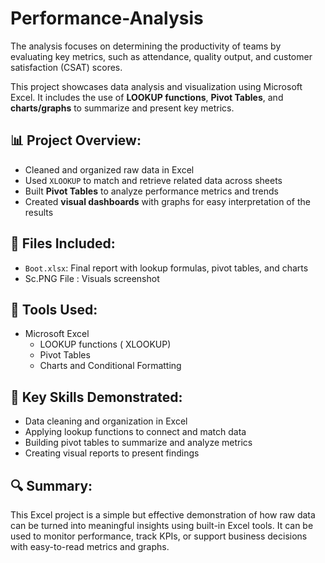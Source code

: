 # Performance-Analysis
The analysis focuses on determining the productivity of teams by evaluating key metrics, such as attendance, quality output, and customer satisfaction (CSAT) scores.

This project showcases data analysis and visualization using Microsoft Excel. It includes the use of **LOOKUP functions**, **Pivot Tables**, and **charts/graphs** to summarize and present key metrics.

## 📊 Project Overview:
- Cleaned and organized raw data in Excel
- Used `XLOOKUP` to match and retrieve related data across sheets
- Built **Pivot Tables** to analyze performance metrics and trends
- Created **visual dashboards** with graphs for easy interpretation of the results

## 📁 Files Included:
- `Boot.xlsx`: Final report with lookup formulas, pivot tables, and charts
- Sc.PNG File : Visuals screenshot

## 🧰 Tools Used:
- Microsoft Excel
  - LOOKUP functions ( XLOOKUP)
  - Pivot Tables
  - Charts and Conditional Formatting

## 🧠 Key Skills Demonstrated:
- Data cleaning and organization in Excel
- Applying lookup functions to connect and match data
- Building pivot tables to summarize and analyze metrics
- Creating visual reports to present findings

## 🔍 Summary:
This Excel project is a simple but effective demonstration of how raw data can be turned into meaningful insights using built-in Excel tools. It can be used to monitor performance, track KPIs, or support business decisions with easy-to-read metrics and graphs.
